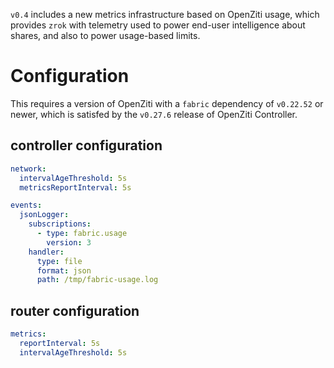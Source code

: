`v0.4` includes a new metrics infrastructure based on OpenZiti usage, which provides `zrok` with telemetry used to power end-user intelligence about shares, and also to power usage-based limits.

# Configuration

This requires a version of OpenZiti with a `fabric` dependency of `v0.22.52` or newer, which is satisfed by the `v0.27.6` release of OpenZiti Controller.

## controller configuration

```yaml
network:
  intervalAgeThreshold: 5s 
  metricsReportInterval: 5s

events:
  jsonLogger:
    subscriptions:
      - type: fabric.usage
        version: 3
    handler:
      type: file
      format: json
      path: /tmp/fabric-usage.log
```

## router configuration

```yaml
metrics:
  reportInterval: 5s
  intervalAgeThreshold: 5s
```
